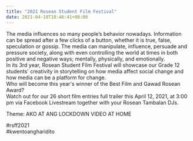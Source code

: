 ```yaml
---
title: "2021 Rosean Student Film Festival"
date: 2021-04-10T18:46:41+08:00
---
```

The media influences so many people’s behavior nowadays. Information can be spread after a few clicks of a button, whether it is true, false, speculation or gossip. The media can manipulate, influence, persuade and pressure society, along with even controlling the world at times in both positive and negative ways; mentally, physically, and emotionally.\
In its 3rd year, Rosean Student Film Festival will showcase our Grade 12 students' creativity in storytelling on how media affect social change and how media can be a platform for change.\
Who will become this year's winner of the Best Film and Gawad Rosean Award?\
Watch out for our 26 short film entries full trailer this April 12, 2021, at 3:00 pm via Facebook Livestream together with your Rosean Tambalan DJs.

Theme: AKO AT ANG LOCKDOWN VIDEO AT HOME

#rsff2021\
#kwentoangharidito